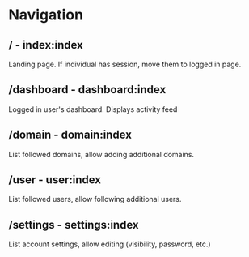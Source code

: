 Navigation
==========

/ - index:index
-----

Landing page. If individual has session, move them to logged in page.


/dashboard - dashboard:index
-----

Logged in user's dashboard. Displays activity feed


/domain - domain:index
-----

List followed domains, allow adding additional domains.


/user - user:index
-----

List followed users, allow following additional users.


/settings - settings:index
-----

List account settings, allow editing (visibility, password, etc.)
